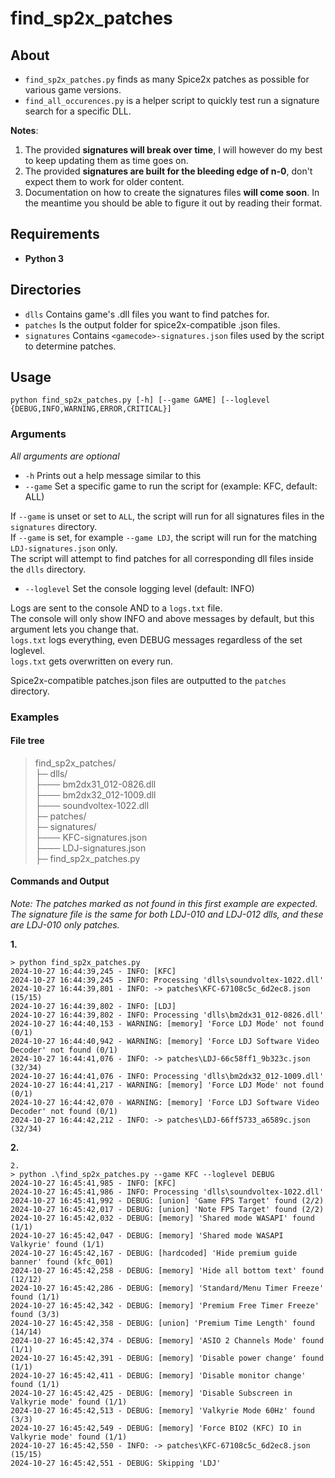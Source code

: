 # find_sp2x_patches

## About

- `find_sp2x_patches.py` finds as many Spice2x patches as possible for various game versions.
- `find_all_occurences.py` is a helper script to quickly test run a signature search for a specific DLL.

**Notes**: 
1. The provided **signatures will break over time**, I will however do my best to keep updating them as time goes on.
2. The provided **signatures are built for the bleeding edge of n-0**, don't expect them to work for older content.
3. Documentation on how to create the signatures files **will come soon**. In the meantime you should be able to figure it out by reading their format.

## Requirements

- **Python 3**

## Directories

- `dlls` Contains game's .dll files you want to find patches for.
- `patches` Is the output folder for spice2x-compatible .json files.
- `signatures` Contains `<gamecode>-signatures.json` files used by the script to determine patches.

## Usage

`python find_sp2x_patches.py [-h] [--game GAME] [--loglevel {DEBUG,INFO,WARNING,ERROR,CRITICAL}]`

### Arguments
*All arguments are optional*
- `-h` Prints out a help message similar to this
- `--game` Set a specific game to run the script for (example: KFC, default: ALL)

If `--game` is unset or set to `ALL`, the script will run for all signatures files in the `signatures` directory.  
If `--game` is set, for example `--game LDJ`, the script will run for the matching `LDJ-signatures.json` only.  
The script will attempt to find patches for all corresponding dll files inside the `dlls` directory.

- `--loglevel` Set the console logging level (default: INFO)

Logs are sent to the console AND to a `logs.txt` file.  
The console will only show INFO and above messages by default, but this argument lets you change that.  
`logs.txt` logs everything, even DEBUG messages regardless of the set loglevel.  
`logs.txt` gets overwritten on every run.

Spice2x-compatible patches.json files are outputted to the `patches` directory.

### Examples

#### File tree
> find_sp2x_patches/  
> ├─ dlls/  
> ├─── bm2dx31_012-0826.dll  
> ├─── bm2dx32_012-1009.dll  
> ├─── soundvoltex-1022.dll  
> ├─ patches/  
> ├─ signatures/  
> ├─── KFC-signatures.json  
> ├─── LDJ-signatures.json  
> ├─ find_sp2x_patches.py  

#### Commands and Output

*Note: The patches marked as not found in this first example are expected.  
The signature file is the same for both LDJ-010 and LDJ-012 dlls, and these are LDJ-010 only patches.*

**1.**

```pwsh
> python find_sp2x_patches.py 
2024-10-27 16:44:39,245 - INFO: [KFC]
2024-10-27 16:44:39,245 - INFO: Processing 'dlls\soundvoltex-1022.dll'
2024-10-27 16:44:39,801 - INFO: -> patches\KFC-67108c5c_6d2ec8.json (15/15)
2024-10-27 16:44:39,802 - INFO: [LDJ]
2024-10-27 16:44:39,802 - INFO: Processing 'dlls\bm2dx31_012-0826.dll'
2024-10-27 16:44:40,153 - WARNING: [memory] 'Force LDJ Mode' not found (0/1)
2024-10-27 16:44:40,942 - WARNING: [memory] 'Force LDJ Software Video Decoder' not found (0/1)
2024-10-27 16:44:41,076 - INFO: -> patches\LDJ-66c58ff1_9b323c.json (32/34)
2024-10-27 16:44:41,076 - INFO: Processing 'dlls\bm2dx32_012-1009.dll'
2024-10-27 16:44:41,217 - WARNING: [memory] 'Force LDJ Mode' not found (0/1)
2024-10-27 16:44:42,070 - WARNING: [memory] 'Force LDJ Software Video Decoder' not found (0/1)
2024-10-27 16:44:42,212 - INFO: -> patches\LDJ-66ff5733_a6589c.json (32/34)
```

**2.**

```
2.
> python .\find_sp2x_patches.py --game KFC --loglevel DEBUG
2024-10-27 16:45:41,985 - INFO: [KFC]
2024-10-27 16:45:41,986 - INFO: Processing 'dlls\soundvoltex-1022.dll'
2024-10-27 16:45:41,992 - DEBUG: [union] 'Game FPS Target' found (2/2)
2024-10-27 16:45:42,017 - DEBUG: [union] 'Note FPS Target' found (2/2)
2024-10-27 16:45:42,032 - DEBUG: [memory] 'Shared mode WASAPI' found (1/1)
2024-10-27 16:45:42,047 - DEBUG: [memory] 'Shared mode WASAPI Valkyrie' found (1/1)
2024-10-27 16:45:42,167 - DEBUG: [hardcoded] 'Hide premium guide banner' found (kfc_001)
2024-10-27 16:45:42,258 - DEBUG: [memory] 'Hide all bottom text' found (12/12)
2024-10-27 16:45:42,286 - DEBUG: [memory] 'Standard/Menu Timer Freeze' found (1/1)
2024-10-27 16:45:42,342 - DEBUG: [memory] 'Premium Free Timer Freeze' found (3/3)
2024-10-27 16:45:42,358 - DEBUG: [union] 'Premium Time Length' found (14/14)
2024-10-27 16:45:42,374 - DEBUG: [memory] 'ASIO 2 Channels Mode' found (1/1)
2024-10-27 16:45:42,391 - DEBUG: [memory] 'Disable power change' found (1/1)
2024-10-27 16:45:42,411 - DEBUG: [memory] 'Disable monitor change' found (1/1)
2024-10-27 16:45:42,425 - DEBUG: [memory] 'Disable Subscreen in Valkyrie mode' found (1/1)
2024-10-27 16:45:42,513 - DEBUG: [memory] 'Valkyrie Mode 60Hz' found (3/3)
2024-10-27 16:45:42,549 - DEBUG: [memory] 'Force BIO2 (KFC) IO in Valkyrie mode' found (1/1)
2024-10-27 16:45:42,550 - INFO: -> patches\KFC-67108c5c_6d2ec8.json (15/15)
2024-10-27 16:45:42,551 - DEBUG: Skipping 'LDJ'
```
